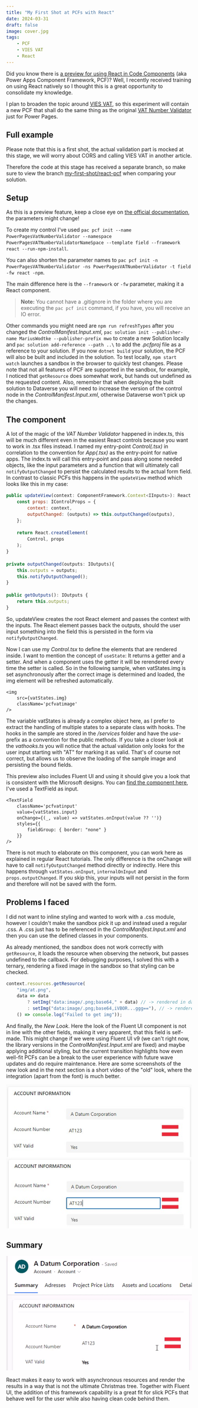 ```yaml
---
title: "My First Shot at PCFs with React"
date: 2024-03-31
draft: false
image: cover.jpg
tags: 
    - PCF
    - VIES VAT
    - React
---
```


Did you know there is [a preview for using React in Code Components](https://learn.microsoft.com/en-us/power-apps/developer/component-framework/react-controls-platform-libraries) (aka Power Apps Component Framework, PCF)? Well, I recently received training on using React natively so I thought this is a great opportunity to consolidate my knowledge.

I plan to broaden the topic around [VIES VAT](/tags/vies-vat), so this experiment will contain a new PCF that shall do the same thing as the original [VAT Number Validator](https://pcf.gallery/vat-number-validator/) just for Power Pages. 

## Full example
Please note that this is a first shot, the actual validation part is mocked at this stage, we will worry about CORS and calling VIES VAT in another article. 

Therefore the code at this stage has received a separate branch, so make sure to view the branch [my-first-shot/react-pcf](https://github.com/Kunter-Bunt/PowerPagesVATNumberValidator/tree/my-first-shot/react-pcf) when comparing your solution.

## Setup
As this is a preview feature, keep a close eye on [the official documentation](https://learn.microsoft.com/en-us/power-apps/developer/component-framework/react-controls-platform-libraries), the parameters might change!

To create my control I've used
`pac pcf init --name PowerPagesVatNumberValidator --namespace PowerPagesVATNumberValidatorNameSpace --template field --framework react --run-npm-install`. 

You can also shorten the parameter names to 
`pac pcf init -n PowerPagesVATNumberValidator -ns PowerPagesVATNumberValidator -t field -fw react -npm`.

The main difference here is the `--framework` or `-fw` parameter, making it a React component.

> **Note:** You cannot have a .gitignore in the folder where you are executing the `pac pcf init` command, if you have, you will receive an IO error.

Other commands you might need are `npm run refreshTypes` after you changed the _ControlManifest.Input.xml_, `pac solution init --publisher-name MariusWodtke --publisher-prefix mwo` to create a new Solution locally and `pac solution add-reference --path ..\` to add the _.pcfproj_ file as a reference to your solution. If you now `dotnet build` your solution, the PCF will also be built and included in the solution. To test locally, `npm start watch` launches a sandbox in the browser to quickly test changes. Please note that not all features of PCF are supported in the sandbox, for example, I noticed that `getResource` does somewhat work, but hands out undefined as the requested content. Also, remember that when deploying the built solution to Dataverse you will need to increase the version of the control node in the _ControlManifest.Input.xml_, otherwise Dataverse won't pick up the changes.

## The component
A lot of the magic of the _VAT Number Validator_ happened in index.ts, this will be much different even in the easiest React controls because you want to work in .tsx files instead. I named my entry-point _Control(.tsx)_ in correlation to the convention for _App(.tsx)_ as the entry-point for native apps. The index.ts will call this entry-point and pass along some needed objects, like the input parameters and a function that will ultimately call `notifyOutputChanged` to persist the calculated results to the actual form field. In contrast to classic PCFs this happens in the `updateView` method which looks like this in my case:
``` js
public updateView(context: ComponentFramework.Context<IInputs>): React.ReactElement {
    const props: IControlProps = {
        context: context,
        outputChanged: (outputs) => this.outputChanged(outputs),
    };

    return React.createElement(
        Control, props
    );
}

private outputChanged(outputs: IOutputs){
    this.outputs = outputs;
    this.notifyOutputChanged();
}

public getOutputs(): IOutputs {
    return this.outputs;
}
```

So, updateView creates the root React element and passes the context with the inputs. The React element passes back the outputs, should the user input something into the field this is persisted in the form via `notifyOutputChanged`.

Now I can use my _Control.tsx_ to define the elements that are rendered inside. I want to mention the concept of `useState`: It returns a getter and a setter. And when a component uses the getter it will be rerendered every time the setter is called. So in the following sample, when vatStates.img is set asynchronously after the correct image is determined and loaded, the img element will be refreshed automatically.

``` react
<img 
    src={vatStates.img} 
    className='pcfvatimage'
/>
```

The variable vatStates is already a complex object here, as I prefer to extract the handling of multiple states to a separate class with hooks. The hooks in the sample are stored in the _/services_ folder and have the _use_-prefix as a convention for the public methods. If you take a closer look at the _vathooks.ts_ you will notice that the actual validation only looks for the user input starting with "AT" for marking it as valid. That's of course not correct, but allows us to observe the loading of the sample image and persisting the bound fields.

This preview also includes Fluent UI and using it should give you a look that is consistent with the Microsoft designs. You can [find the component here](https://developer.microsoft.com/en-us/fluentui#/controls/web), I've used a TextField as input.

``` react
<TextField 
    className='pcfvatinput' 
    value={vatStates.input} 
    onChange={(_, value) => vatStates.onInput(value ?? '')}
    styles={{
        fieldGroup: { border: "none" }
    }} 
/>
```

There is not much to elaborate on this component, you can work here as explained in regular React tutorials. The only difference is the onChange will have to call `notifyOutputChanged` method directly or indirectly. Here this happens through `vatStates.onInput`, `internalOnInput` and `props.outputChanged`. If you skip this, your inputs will not persist in the form and therefore will not be saved with the form.

## Problems I faced
I did not want to inline styling and wanted to work with a .css module, however I couldn't make the sandbox pick it up and instead used a regular .css. A .css just has to be referenced in the _ControlManifest.Input.xml_ and then you can use the defined classes in your components.

As already mentioned, the sandbox does not work correctly with `getResource`, it loads the resource when observing the network, but passes undefined to the callback. For debugging purposes, I solved this with a ternary, rendering a fixed image in the sandbox so that styling can be checked.
``` js
context.resources.getResource(
    "img/at.png",
    data => data
        ? setImg("data:image/.png;base64," + data) // -> rendered in dataverse
        : setImg("data:image/.png;base64,iVBOR...ggg=="), // -> rendered in sandbox
    () => console.log("Failed to get img"));
```

And finally, the _New Look_. Here the look of the Fluent UI component is not in line with the other fields, making it very apparent, that this field is self-made. This might change if we were using Fluent UI v9 (we can't right now, the library versions in the _ControlManifest.Input.xml_ are fixed) and maybe applying additional styling, but the current transition highlights how even well-fit PCFs can be a break to the user experience with future wave updates and do require maintenance. Here are some screenshots of the new look and in the next section is a short video of the "old" look, where the integration (apart from the font) is much better.

![](NewLook.jpg)
![](NewLookFocus.jpg)

## Summary

![](Result.gif)

React makes it easy to work with asynchronous resources and render the results in a way that is not the ultimate Christmas tree. Together with Fluent UI, the addition of this framework capability is a great fit for slick PCFs that behave well for the user while also having clean code behind them.  